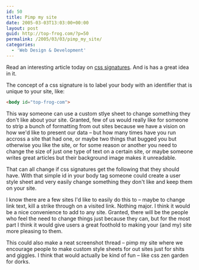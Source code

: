 ```yaml
---
id: 50
title: Pimp my site
date: 2005-03-03T13:03:00+00:00
layout: post
guid: http://top-frog.com/?p=50
permalink: /2005/03/03/pimp_my_site/
categories:
  - 'Web Design & Development'
---
```

Read an interesting article today on [css signatures](http://www.rdrop.com/~half/Creations/Writings/TechNotes/css.tip.2.html). And is has a great idea in it.

The concept of a css signature is to label your body with an identifier that is unique to your site, like:

``` html
<body id="top-frog-com">
```

This way someone can use a custom stlye sheet to change something they don't like about your site. Granted, few of us would really like for someone to strip a bunch of formatting from out sites because we have a vision on how we'd like to present our data – but how many times have you run accross a site that had one, or maybe two things that bugged you but otherwise you like the site, or for some reason or another you need to change the size of just one type of text on a certain site, or maybe someone writes great articles but their background image makes it unreadable.



That can all change if css signatures get the following that they should have. With that simple id in your body tag someone could create a user style sheet and very easily change something they don't like and keep them on your site.

I know there are a few sites I'd like to easily do this to – maybe to change link text, kill a strike through on a visited link. Nothing major. I think it would be a nice convenience to add to any site. Granted, there will be the people who feel the need to change things just because they can, but for the most part I think it would give users a great foothold to making your (and my) site more pleasing to them.

This could also make a neat screenshot thread – pimp my site where we encourage people to make custom style sheets for out sites just for shits and giggles. I think that would actually be kind of fun – like css zen garden for dorks.
